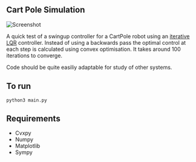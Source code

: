 Cart Pole Simulation
---

![Screenshot](https://github.com/stanfordroboticsclub/Cart-Pole-Simulation/blob/master/example.png)

A quick test of a swingup controller for a CartPole robot using an [iterative LQR](https://medium.com/@jonathan_hui/rl-lqr-ilqr-linear-quadratic-regulator-a5de5104c750) controller. Instead of using a backwards pass the optimal control at each step is calculated using convex optimisation. It takes around 100 iterations to converge.

Code should be quite easiliy adaptable for study of other systems. 

To run
---

```python3 main.py```


Requirements
---
- Cvxpy
- Numpy
- Matplotlib
- Sympy


